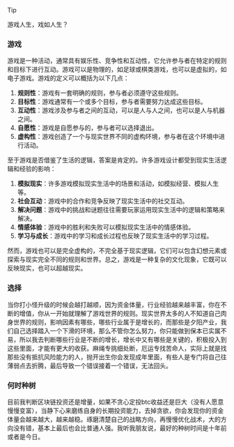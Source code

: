 > [!tip]
> 游戏人生，戏如人生？
### 游戏
游戏是一种活动，通常具有娱乐性、竞争性和互动性，它允许参与者在特定的规则和目标下进行互动。游戏可以是物理的，如足球或棋类游戏，也可以是虚拟的，如电子游戏。游戏的定义可以概括为以下几点：

1. **规则性**：游戏有一套明确的规则，参与者必须遵守这些规则。
2. **目标性**：游戏通常有一个或多个目标，参与者需要努力达成这些目标。
3. **互动性**：游戏涉及参与者之间的互动，可以是人与人之间，也可以是人与机器之间。
4. **自愿性**：游戏是自愿参与的，参与者可以选择退出。
5. **虚构性**：游戏创造了一个与现实世界不同的虚构环境，参与者在这个环境中进行活动。

至于游戏是否借鉴了生活的逻辑，答案是肯定的。许多游戏设计都受到现实生活逻辑和经验的影响：

1. **模拟现实**：许多游戏模拟现实生活中的场景和活动，如模拟经营、模拟人生等。
2. **社会互动**：游戏中的合作和竞争反映了现实生活中的社交互动。
3. **解决问题**：游戏中的挑战和谜题往往需要玩家运用现实生活中的逻辑和策略来解决。
4. **情感体验**：游戏中的胜利和失败可以模拟现实生活中的情感体验。
5. **学习与成长**：游戏中的学习和成长过程也反映了现实生活中的学习过程。

然而，游戏也可以是完全虚构的，不完全基于现实逻辑，它们可以包含幻想元素或探索与现实完全不同的规则和世界。总之，游戏是一种复杂的文化现象，它既可以反映现实，也可以超越现实。
### 选择
当你打小怪升级的时候会越打越顺，因为资金体量，行业经验越来越丰富，你在不断的增值，你从一开始就理解了游戏世界的规则。现实世界太多的人不知道自己肉身世界的规则，影响因素有哪些，哪些行业属于是增长的，而那些是夕阳产业，我们自己选择踏入一个下滑的环境，那么不管你怎么努力，你只能做到保本已实属不易，所以我去判断哪些行业是不断的增长，增长中又有哪些是关键的，积极投入到这些里面，才能有更大的收获。麻绳专挑细处断，厄运专找苦命人，实际上就是找那些没有抵抗风险能力的人，抛开出生你会发现成年里面，有些人是专门将自己往薄弱点去折腾，最后导致一个错误接着一个错误，无法回头。
### 何时种树
目前我判断区块链投资还是增量，如果不贪心定投btc收益还是巨大（没有人愿意慢慢变富），当静下心来磨练自身的长期投资能力，去掉贪欲，你会发现你的资金体量会越来越大，越来越稳。琢磨清楚自己的战略方向，再慢慢优化战术，大的方向没有错，基本上最后也会比普通人强。我听我朋友说，最好的种树时间是十年前或者是今日。